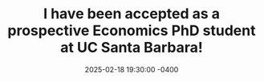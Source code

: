---
title: "I have been accepted as a prospective Economics PhD student at UC Santa Barbara!"
date: 2025-02-18 19:30:00 -0400
---